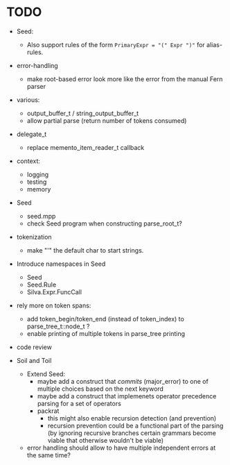 # TODO

* Seed:
    * Also support rules of the form `PrimaryExpr = "(" Expr ")"` for alias-rules.

* error-handling
    * make root-based error look more like the error from the manual Fern parser

* various:
    * output_buffer_t / string_output_buffer_t
    * allow partial parse (return number of tokens consumed)

* delegate_t
    * replace memento_item_reader_t callback

* context:
    * logging
    * testing
    * memory

* Seed
    * seed.mpp
    * check Seed program when constructing parse_root_t?

* tokenization
    * make "'" the default char to start strings.

* Introduce namespaces in Seed
    * Seed
    * Seed.Rule
    * Silva.Expr.FuncCall

* rely more on token spans:
    * add token_begin/token_end (instead of token_index) to parse_tree_t::node_t ?
    * enable printing of multiple tokens in parse_tree printing

* code review

* Soil and Toil
    * Extend Seed:
        * maybe add a construct that *commits* (major_error) to one of multiple choices
          based on the next keyword
        * maybe add a construct that implemenets operator precedence parsing for a set
          of operators
        * packrat
            * this might also enable recursion detection (and prevention)
            * recursion prevention could be a functional part of the parsing
              (by ignoring recursive branches certain grammars become viable that
              otherwise wouldn't be viable)
    * error handling should allow to have multiple independent errors at the same time?
